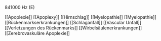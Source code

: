 841000 Hz (E)

[[Apoplexie]]
[[Apoplexy]]
[[Hirnschlag]]
[[Myelopathie]]
[[Myelopathie]]
[[Rückenmarkserkrankungen]]
[[Schlaganfall]]
[[Vascular Unfall]]
[[Verletzungen des Rückenmarks]]
[[Wirbelsäulenerkrankungen]]
[[Zerebrovaskuläre Apoplexie]]